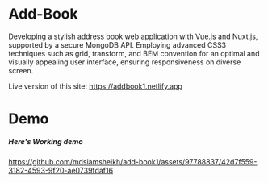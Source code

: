 # Add-Book
Developing a stylish address book web application with Vue.js and Nuxt.js, supported by a secure MongoDB API. Employing advanced CSS3 techniques such as grid, transform, and BEM convention for an optimal and visually appealing user interface, ensuring responsiveness on diverse screen.


Live version of this site: https://addbook1.netlify.app

# Demo

##### Here's Working demo



https://github.com/mdsiamsheikh/add-book1/assets/97788837/42d7f559-3182-4593-9f20-ae0739fdaf16

